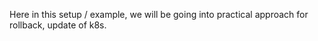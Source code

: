 Here in this setup / example, we will be going into practical approach for rollback, update of k8s.

